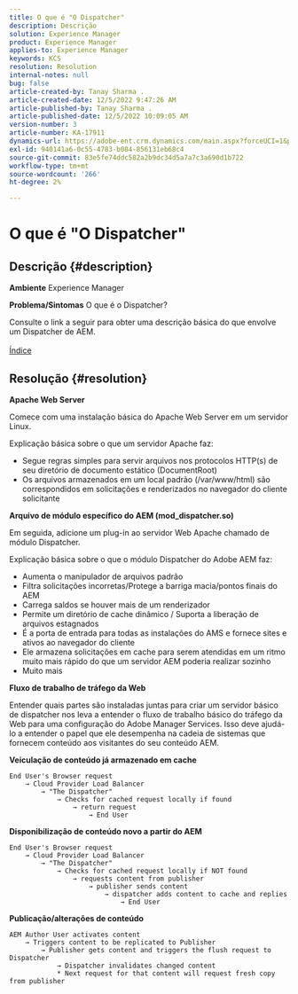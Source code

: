 ```yaml
---
title: O que é "O Dispatcher"
description: Descrição
solution: Experience Manager
product: Experience Manager
applies-to: Experience Manager
keywords: KCS
resolution: Resolution
internal-notes: null
bug: false
article-created-by: Tanay Sharma .
article-created-date: 12/5/2022 9:47:26 AM
article-published-by: Tanay Sharma .
article-published-date: 12/5/2022 10:09:05 AM
version-number: 3
article-number: KA-17911
dynamics-url: https://adobe-ent.crm.dynamics.com/main.aspx?forceUCI=1&pagetype=entityrecord&etn=knowledgearticle&id=a57eedce-8174-ed11-81aa-6045bd006239
exl-id: 940141a6-0c55-4783-b084-856131eb68c4
source-git-commit: 83e5fe74ddc582a2b9dc34d5a7a7c3a690d1b722
workflow-type: tm+mt
source-wordcount: '266'
ht-degree: 2%

---
```


# O que é &quot;O Dispatcher&quot;

## Descrição {#description}

<b>Ambiente</b>
Experience Manager


<b>Problema/Sintomas</b>
O que é o Dispatcher?

Consulte o link a seguir para obter uma descrição básica do que envolve um Dispatcher de AEM.
<br> <br>[Índice](https://experienceleague.adobe.com/docs/experience-cloud-kcs/kbarticles/KA-17490.html)

## Resolução {#resolution}


<b>Apache Web Server</b>

Comece com uma instalação básica do Apache Web Server em um servidor Linux.

Explicação básica sobre o que um servidor Apache faz:

- Segue regras simples para servir arquivos nos protocolos HTTP(s) de seu diretório de documento estático (DocumentRoot)
- Os arquivos armazenados em um local padrão (/var/www/html) são correspondidos em solicitações e renderizados no navegador do cliente solicitante




<b>Arquivo de módulo específico do AEM (mod_dispatcher.so)</b>

Em seguida, adicione um plug-in ao servidor Web Apache chamado de módulo Dispatcher.

Explicação básica sobre o que o módulo Dispatcher do Adobe AEM faz:

- Aumenta o manipulador de arquivos padrão
- Filtra solicitações incorretas/Protege a barriga macia/pontos finais do AEM
- Carrega saldos se houver mais de um renderizador
- Permite um diretório de cache dinâmico / Suporta a liberação de arquivos estagnados
- É a porta de entrada para todas as instalações do AMS e fornece sites e ativos ao navegador do cliente
- Ele armazena solicitações em cache para serem atendidas em um ritmo muito mais rápido do que um servidor AEM poderia realizar sozinho
- Muito mais




<b>Fluxo de trabalho de tráfego da Web</b>

Entender quais partes são instaladas juntas para criar um servidor básico de dispatcher nos leva a entender o fluxo de trabalho básico do tráfego da Web para uma configuração do Adobe Manager Services.
Isso deve ajudá-lo a entender o papel que ele desempenha na cadeia de sistemas que fornecem conteúdo aos visitantes do seu conteúdo AEM.

<b>Veiculação de conteúdo já armazenado em cache</b>


```
End User's Browser request 
    → Cloud Provider Load Balancer 
        → "The Dispatcher" 
            → Checks for cached request locally if found 
                → return request 
                    → End User
```


<b>Disponibilização de conteúdo novo a partir do AEM</b>


```
End User's Browser request 
    → Cloud Provider Load Balancer 
        → "The Dispatcher" 
            → Checks for cached request locally if NOT found 
                → requests content from publisher 
                    → publisher sends content 
                        → dispatcher adds content to cache and replies 
                            → End User
```


<b>Publicação/alterações de conteúdo</b>


```
AEM Author User activates content 
    → Triggers content to be replicated to Publisher 
        → Publisher gets content and triggers the flush request to Dispatcher 
            → Dispatcher invalidates changed content 
            * Next request for that content will request fresh copy from publisher
```
